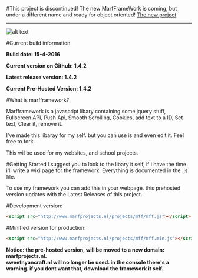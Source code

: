 #This project is discontinued! The new MarfFrameWork is coming, but under a different name and ready for object oriented!
[The new project](https://github.com/Marfjeh/SNCUtils)


----------------
![alt text](http://www.sweetnyancraft.nl/projects/mff/mfflogo.png "MarfFrameWork")

#Current build information

<b>Build date: 15-4-2016</b>

<b>Current version on Github: 1.4.2</b>

<b>Latest release version: 1.4.2</b>

<b>Current Pre-Hosted Version: 1.4.2</b>


#What is marfframework?

Marfframework is a javascript libary containing some jquery stuff, Fullscreen API, Push Api, Smooth Scrolling, Cookies, add text to a ID, Set text, Clear it, remove it.


I've made this libaray for my self. but you can use is and even edit it. Feel free to fork.

This wil be used for my websites, and school projects.


#Getting Started
I suggest you to look to the libary it self, if i have the time i'll write a wiki page for the framework.
Everything is documented in the .js file.

To use my framework you can add this in your webpage. this prehosted version updates with the Latest Releases of this project.


#Development version:
```HTML
<script src="http://www.marfprojects.nl/projects/mff/mff.js"></script>
```

#Minified version for production:
```HTML
<script src="http://www.marfprojects.nl/projects/mff/mff.min.js"></script>
```
<b>Notice: the pre-hosted version, will be moved to a new domain: marfprojects.nl.<br>
sweetnyancraft.nl will no longer be used. in the console there's a warning. if you dont want that, download the framework it self.</b>
